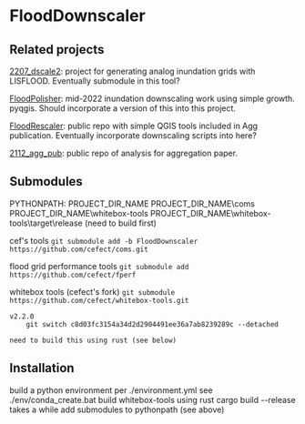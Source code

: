 # FloodDownscaler

## Related projects

 
[2207_dscale2](https://github.com/cefect/2207_dscale2): project for generating analog inundation grids with LISFLOOD. Eventually submodule in this tool?

[FloodPolisher](https://github.com/cefect/FloodPolisher): mid-2022 inundation downscaling work using simple growth. pyqgis. Should incorporate a version of this into this project. 

[FloodRescaler](https://github.com/cefect/FloodRescaler): public repo with simple QGIS tools included in Agg publication. Eventually incorporate downscaling scripts into here? 

[2112_agg_pub](https://github.com/cefect/2112_agg_pub): public repo of analysis for aggregation paper. 

## Submodules

PYTHONPATH:
PROJECT_DIR_NAME
PROJECT_DIR_NAME\coms
PROJECT_DIR_NAME\whitebox-tools
PROJECT_DIR_NAME\whitebox-tools\target\release (need to build first)

cef's tools
`git submodule add -b FloodDownscaler https://github.com/cefect/coms.git`

flood grid performance tools
`git submodule add https://github.com/cefect/fperf`

whitebox tools (cefect's fork)
`git submodule https://github.com/cefect/whitebox-tools.git`

    v2.2.0
        git switch c8d03fc3154a34d2d2904491ee36a7ab8239289c --detached
        
    need to build this using rust (see below)
    



## Installation

build a python environment per ./environment.yml
    see ./env/conda_create.bat
build whitebox-tools using rust
    cargo build --release
    takes a while
add submodules to pythonpath (see above)